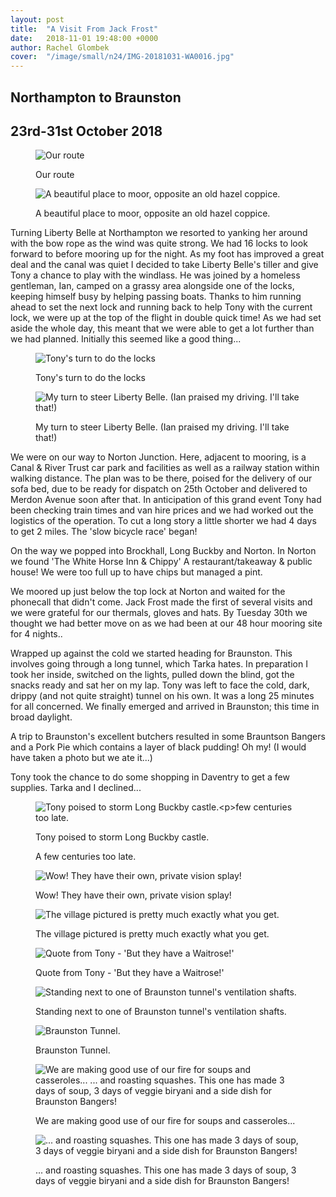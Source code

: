 ```yaml
---
layout: post
title:  "A Visit From Jack Frost"
date:   2018-11-01 19:48:00 +0000
author: Rachel Glombek
cover:  "/image/small/n24/IMG-20181031-WA0016.jpg"
---
```


<h2>Northampton to Braunston</h2>
<h2>23rd-31st October 2018</h2>

<figure>
 <img src="{{site.baseurl}}/image/maps/n24map.png" alt="Our route" >
 <figcaption>
 <p>Our route</p>
 </figcaption>
</figure>

<figure>
 <img src="{{site.baseurl}}/image/small/n24/DSCN1099.jpg" alt="A beautiful place to moor, opposite an old hazel coppice." >
 <figcaption>
 <p>A beautiful place to moor, opposite an old hazel coppice.</p>
 </figcaption>
</figure>

<p>Turning Liberty Belle at Northampton we resorted to yanking her around with the bow rope as the wind was quite strong. We had 16 locks to look forward to before mooring up for the night. As my foot has improved a great deal and the canal was quiet I decided to take Liberty Belle's tiller and give Tony a chance to play with the windlass. He was joined by a homeless gentleman, Ian, camped on a grassy area alongside one of the locks, keeping himself busy by helping passing boats. Thanks to him running ahead to set the next lock and running back to help Tony with the current lock,  we were up at the top of the flight in double quick time! As we had set aside the whole day, this meant that we were able to get a lot further than we had planned. Initially this seemed like a good thing...</p>



<figure>
 <img src="{{site.baseurl}}/image/small/n24/DSCN1075.jpg" alt="Tony's turn to do the locks" >
 <figcaption>
 <p>Tony's turn to do the locks</p>
 </figcaption>
</figure>

<figure>
 <img src="{{site.baseurl}}/image/small/n24/DSCN1080.jpg" alt="My turn to steer Liberty Belle.
(Ian praised my driving. I'll take that!)" >
 <figcaption>
 <p>My turn to steer Liberty Belle.
(Ian praised my driving. I'll take that!)</p>
 </figcaption>
</figure>


<p>We were on our way to Norton Junction. Here, adjacent to mooring, is a Canal & River Trust car park and facilities as well as a railway station within walking distance. The plan was to be there, poised for the delivery of our sofa bed, due to be ready for dispatch on 25th October and delivered to Merdon Avenue soon after that. In anticipation of this grand event Tony had been checking train times and van hire prices and we had worked out the logistics of the operation. To cut a long story a little shorter we had 4 days to get 2 miles. The 'slow bicycle race' began!</p>

<p>On the way we popped into Brockhall, Long Buckby and Norton.
In Norton we found 'The White Horse Inn & Chippy' A restaurant/takeaway & public house! We were too full up to have chips but managed a pint.</p>

<p>We moored up just below the top lock at Norton and waited for the phonecall that didn't come. Jack Frost made the first of several visits and we were grateful for our thermals, gloves and hats. By Tuesday 30th we thought we had better move on as we had been at our 48 hour mooring site for 4 nights..</p>

<p>Wrapped up against the cold we started heading for Braunston. This involves going through a long tunnel, which Tarka hates. In preparation I took her inside, switched on the lights, pulled down the blind, got the snacks ready and sat her on my lap. Tony was left to face the cold, dark, drippy (and not quite straight) tunnel on his own. It was a long 25 minutes for all concerned. We finally emerged and arrived in Braunston; this time in broad daylight.</p>
<p>A trip to Braunston's excellent butchers resulted in some Brauntson Bangers and a Pork Pie which contains a layer of black pudding! Oh my! (I would have taken a photo but we ate it...)</p>

<p>Tony took the chance to do some shopping in Daventry to get a few supplies. Tarka and I declined...</p>

<figure>
 <img src="{{site.baseurl}}/image/small/n24/DSCN1106.jpg" alt="Tony poised to storm Long Buckby castle.<p>few centuries too late." >
 <figcaption>
 <p>Tony poised to storm Long Buckby castle.</p><p>A few centuries too late.</p>
 </figcaption>
</figure>

<figure>
 <img src="{{site.baseurl}}/image/small/n24/DSCN1107.jpg" alt="Wow! They have their own, private vision splay!" >
 <figcaption>
 <p>Wow! They have their own, private vision splay!</p>
 </figcaption>
</figure>

<figure>
 <img src="{{site.baseurl}}/image/small/n24/DSCN1110.jpg" alt="The village pictured is pretty much exactly what you get." >
 <figcaption>
 <p>The village pictured is pretty much exactly what you get.</p>
 </figcaption>
</figure>

<figure>
 <img src="{{site.baseurl}}/image/small/n24/IMG-20181031-WA0016.jpg" alt="Quote from Tony - 'But they have a Waitrose!'" >
 <figcaption>
 <p>Quote from Tony - 'But they have a Waitrose!'</p>
 </figcaption>
</figure>

<figure>
 <img src="{{site.baseurl}}/image/small/n24/DSCN1117.jpg" alt="Standing next to one of Braunston tunnel's ventilation shafts." >
 <figcaption>
 <p>Standing next to one of Braunston tunnel's ventilation shafts.</p>
 </figcaption>
</figure>

<figure>
 <img src="{{site.baseurl}}/image/small/n24/DSCN1128.jpg" alt="Braunston Tunnel." >
 <figcaption>
 <p>Braunston Tunnel.</p>
 </figcaption>
</figure>

<figure>
 <img src="{{site.baseurl}}/image/small/n24/DSCN1109.jpg" alt="We are making good use of our fire for soups and casseroles...
... and roasting squashes. This one has made 3 days of soup, 3 days of veggie biryani and a side dish for Braunston Bangers!" >
 <figcaption>
 <p>We are making good use of our fire for soups and casseroles...

 </figcaption>
</figure>

<figure>
 <img src="{{site.baseurl}}/image/small/n24/DSCN1114.jpg" alt="... and roasting squashes. This one has made 3 days of soup, 3 days of veggie biryani and a side dish for Braunston Bangers!" >
 <figcaption>
 <p>... and roasting squashes. This one has made 3 days of soup, 3 days of veggie biryani and a side dish for Braunston Bangers!</p>
 </figcaption>
</figure>
